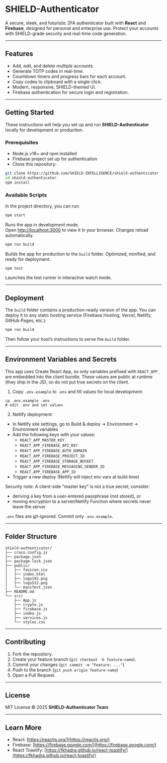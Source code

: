 # SHIELD-Authenticator

<!--
Copyright © 2025 SHIELD Intelligence. All rights reserved.
-->

A secure, sleek, and futuristic 2FA authenticator built with **React** and **Firebase**, designed for personal and enterprise use. Protect your accounts with SHIELD-grade security and real-time code generation.

---

## Features

- Add, edit, and delete multiple accounts.
- Generate TOTP codes in real-time.
- Countdown timers and progress bars for each account.
- Copy codes to clipboard with a single click.
- Modern, responsive, SHIELD-themed UI.
- Firebase authentication for secure login and registration.

---

## Getting Started

These instructions will help you set up and run **SHIELD-Authenticator** locally for development or production.

### Prerequisites

- Node.js v18+ and npm installed
- Firebase project set up for authentication
- Clone this repository:

```bash
git clone https://github.com/SHIELD-INTELLIGENCE/shield-authenticator
cd shield-authenticator
npm install
```

### Available Scripts

In the project directory, you can run:

```bash
npm start
```

Runs the app in development mode.  
Open [http://localhost:3000](http://localhost:3000) to view it in your browser. Changes reload automatically.

```bash
npm run build
```

Builds the app for production to the `build` folder. Optimized, minified, and ready for deployment.

```bash
npm test
```

Launches the test runner in interactive watch mode.

---

## Deployment

The `build` folder contains a production-ready version of the app. You can deploy it to any static hosting service (Firebase Hosting, Vercel, Netlify, GitHub Pages, etc.):

```bash
npm run build
```

Then follow your host’s instructions to serve the `build` folder.

---

## Environment Variables and Secrets

This app uses Create React App, so only variables prefixed with `REACT_APP_` are embedded into the client bundle. These values are public at runtime (they ship in the JS), so do not put true secrets on the client.

1) Copy `.env.example` to `.env` and fill values for local development:

```
cp .env.example .env
# edit .env and set values
```

2) Netlify deployment:

- In Netlify site settings, go to Build & deploy → Environment → Environment variables
- Add the following keys with your values:
    - `REACT_APP_MASTER_KEY`
    - `REACT_APP_FIREBASE_API_KEY`
    - `REACT_APP_FIREBASE_AUTH_DOMAIN`
    - `REACT_APP_FIREBASE_PROJECT_ID`
    - `REACT_APP_FIREBASE_STORAGE_BUCKET`
    - `REACT_APP_FIREBASE_MESSAGING_SENDER_ID`
    - `REACT_APP_FIREBASE_APP_ID`
- Trigger a new deploy (Netlify will inject env vars at build time)

Security note: A client-side "master key" is not a true secret; consider:

- deriving a key from a user-entered passphrase (not stored), or
- moving encryption to a server/Netlify Function where secrets never leave the server.

`.env` files are git-ignored. Commit only `.env.example`.

---

## Folder Structure

```
shield-authenticator/
├── craco.config.js
├── package.json
├── package-lock.json
├── public/
│   ├── favicon.ico
│   ├── index.html
│   ├── logo192.png
│   ├── logo512.png
│   └── manifest.json
├── README.md
└── src/
    ├── App.js
    ├── crypto.js
    ├── firebase.js
    ├── index.js
    ├── services.js
    └── styles.css
```

---

## Contributing

1. Fork the repository.  
2. Create your feature branch (`git checkout -b feature-name`).  
3. Commit your changes (`git commit -m "Feature: ..."`)  
4. Push to the branch (`git push origin feature-name`)  
5. Open a Pull Request.

---

## License

MIT License © 2025 **SHIELD-Authenticator Team**

---

## Learn More

- React: [https://reactjs.org/](https://reactjs.org/)  
- Firebase: [https://firebase.google.com/](https://firebase.google.com/)  
- React Toastify: [https://fkhadra.github.io/react-toastify/](https://fkhadra.github.io/react-toastify/)
